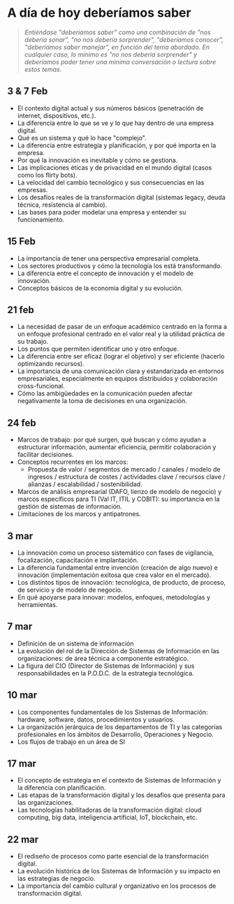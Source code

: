 # A día de hoy deberíamos saber

> *Entiéndase "deberíamos saber" como una combinación de "nos debería sonar", "no nos debería sorprender", "deberíamos conocer", "deberíamos saber manejar", en función del tema abordado. En cualquier caso, lo mínimo es "no nos debería sorprender" y deberíamos poder tener una mínima conversación o lectura sobre estos temas.*

## 3 & 7 Feb

- El contexto digital actual y sus números básicos (penetración de internet, dispositivos, etc.).
- La diferencia entre lo que se ve y lo que hay dentro de una empresa digital.
- Qué es un sistema y qué lo hace "complejo".
- La diferencia entre estrategia y planificación, y por qué importa en la empresa.
- Por qué la innovación es inevitable y cómo se gestiona.
- Las implicaciones éticas y de privacidad en el mundo digital (casos como los flirty bots).
- La velocidad del cambio tecnológico y sus consecuencias en las empresas.
- Los desafíos reales de la transformación digital (sistemas legacy, deuda técnica, resistencia al cambio).
- Las bases para poder modelar una empresa y entender su funcionamiento.

## 15 Feb

- La importancia de tener una perspectiva empresarial completa.
- Los sectores productivos y cómo la tecnología los está transformando.
- La diferencia entre el concepto de innovación y el modelo de innovación.
- Conceptos básicos de la economía digital y su evolución.

## 21 feb

- La necesidad de pasar de un enfoque académico centrado en la forma a un enfoque profesional centrado en el valor real y la utilidad práctica de su trabajo.
- Los puntos que permiten identificar uno y otro enfoque.
- La diferencia entre ser eficaz (lograr el objetivo) y ser eficiente (hacerlo optimizando recursos).
- La importancia de una comunicación clara y estandarizada en entornos empresariales, especialmente en equipos distribuidos y colaboración cross-funcional.
- Cómo las ambigüedades en la comunicación pueden afectar negativamente la toma de decisiones en una organización.

## 24 feb

- Marcos de trabajo: por qué surgen, qué buscan y cómo ayudan a estructurar información, aumentar eficiencia, permitir colaboración y facilitar decisiones.
- Conceptos recurrentes en los marcos:
  - Propuesta de valor / segmentos de mercado / canales / modelo de ingresos / estructura de costes / actividades clave / recursos clave / alianzas / escalabilidad  / sostenibilidad.
- Marcos de análisis empresarial (DAFO, lienzo de modelo de negocio) y marcos específicos para TI (Val IT, ITIL y COBIT): su importancia en la gestión de sistemas de información.
- Limitaciones de los marcos y antipatrones.

## 3 mar

- La innovación como un proceso sistemático con fases de vigilancia, focalización, capacitación e implantación.
- La diferencia fundamental entre invención (creación de algo nuevo) e innovación (implementación exitosa que crea valor en el mercado).
- Los distintos tipos de innovación: tecnológica, de producto, de proceso, de servicio y de modelo de negocio.
- En qué apoyarse para innovar: modelos, enfoques, metodologías y herramientas.

## 7 mar

- Definición de un sistema de información
- La evolución del rol de la Dirección de Sistemas de Información en las organizaciones: de área técnica a componente estratégico.
- La figura del CIO (Director de Sistemas de Información) y sus responsabilidades en la P.O.D.C. de la estrategia tecnológica.

## 10 mar

- Los componentes fundamentales de los Sistemas de Información: hardware, software, datos, procedimientos y usuarios.
- La organización jerárquica de los departamentos de TI y las categorías profesionales en los ámbitos de Desarrollo, Operaciones y Negocio.
- Los flujos de trabajo en un área de SI

## 17 mar

- El concepto de estrategia en el contexto de Sistemas de Información y la diferencia con planificación.
- Las etapas de la transformación digital y los desafíos que presenta para las organizaciones.
- Las tecnologías habilitadoras de la transformación digital: cloud computing, big data, inteligencia artificial, IoT, blockchain, etc.

## 22 mar

- El rediseño de procesos como parte esencial de la transformación digital.
- La evolución histórica de los Sistemas de Información y su impacto en las estrategias de negocio.
- La importancia del cambio cultural y organizativo en los procesos de transformación digital.
